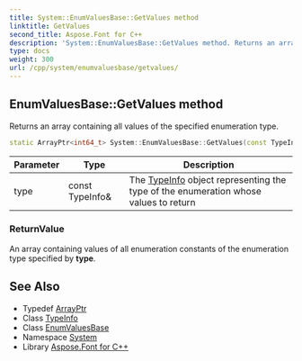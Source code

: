 ```yaml
---
title: System::EnumValuesBase::GetValues method
linktitle: GetValues
second_title: Aspose.Font for C++
description: 'System::EnumValuesBase::GetValues method. Returns an array containing all values of the specified enumeration type in C++.'
type: docs
weight: 300
url: /cpp/system/enumvaluesbase/getvalues/
---
```

## EnumValuesBase::GetValues method


Returns an array containing all values of the specified enumeration type.

```cpp
static ArrayPtr<int64_t> System::EnumValuesBase::GetValues(const TypeInfo &type)
```


| Parameter | Type | Description |
| --- | --- | --- |
| type | const TypeInfo\& | The [TypeInfo](../../typeinfo/) object representing the type of the enumeration whose values to return |

### ReturnValue

An array containing values of all enumeration constants of the enumeration type specified by **type**.

## See Also

* Typedef [ArrayPtr](../../arrayptr/)
* Class [TypeInfo](../../typeinfo/)
* Class [EnumValuesBase](../)
* Namespace [System](../../)
* Library [Aspose.Font for C++](../../../)
